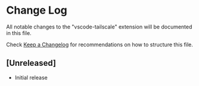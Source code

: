 # Change Log

All notable changes to the "vscode-tailscale" extension will be documented in this file.

Check [Keep a Changelog](http://keepachangelog.com/) for recommendations on how to structure this file.

## [Unreleased]

- Initial release
